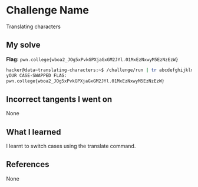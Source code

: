 # Challenge Name
Translating characters

## My solve
**Flag:** `pwn.college{wboa2_JOg5xPvkGPXjaGxGM2JYl.01MxEzNxwyM5EzNzEzW}`


```bash
hacker@data~translating-characters:~$ /challenge/run | tr abcdefghijklmnopqrstuvwxyzABCDEFGHIJKLMNOPQRSTUVWXYZ ABCDEFGHIJKLMNOPQRSTUVWXYZabcdefghijklmnopqrstuvwxyz
yOUR CASE-SWAPPED FLAG:
pwn.college{wboa2_JOg5xPvkGPXjaGxGM2JYl.01MxEzNxwyM5EzNzEzW}
```

## Incorrect tangents I went on
None

## What I learned
I learnt to switch cases using the translate command.

## References 
None
